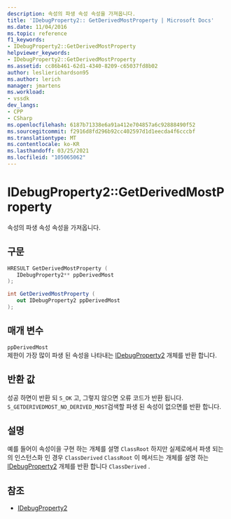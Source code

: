 ```yaml
---
description: 속성의 파생 속성 속성을 가져옵니다.
title: 'IDebugProperty2:: GetDerivedMostProperty | Microsoft Docs'
ms.date: 11/04/2016
ms.topic: reference
f1_keywords:
- IDebugProperty2::GetDerivedMostProperty
helpviewer_keywords:
- IDebugProperty2::GetDerivedMostProperty
ms.assetid: cc86b461-62d1-4340-8209-c65037fd8b02
author: leslierichardson95
ms.author: lerich
manager: jmartens
ms.workload:
- vssdk
dev_langs:
- CPP
- CSharp
ms.openlocfilehash: 6187b71338e6a91a412e704857a6c92888490f52
ms.sourcegitcommit: f2916d8fd296b92cc402597d1d1eecda4f6cccbf
ms.translationtype: MT
ms.contentlocale: ko-KR
ms.lasthandoff: 03/25/2021
ms.locfileid: "105065062"
---
```

# <a name="idebugproperty2getderivedmostproperty"></a>IDebugProperty2::GetDerivedMostProperty
속성의 파생 속성 속성을 가져옵니다.

## <a name="syntax"></a>구문

```cpp
HRESULT GetDerivedMostProperty ( 
   IDebugProperty2** ppDerivedMost
);
```

```csharp
int GetDerivedMostProperty ( 
   out IDebugProperty2 ppDerivedMost
);
```

## <a name="parameters"></a>매개 변수
`ppDerivedMost`\
제한이 가장 많이 파생 된 속성을 나타내는 [IDebugProperty2](../../../extensibility/debugger/reference/idebugproperty2.md) 개체를 반환 합니다.

## <a name="return-value"></a>반환 값
 성공 하면이 반환 되 `S_OK` 고, 그렇지 않으면 오류 코드가 반환 됩니다. `S_GETDERIVEDMOST_NO_DERIVED_MOST`검색할 파생 된 속성이 없으면를 반환 합니다.

## <a name="remarks"></a>설명
 예를 들어이 속성이을 구현 하는 개체를 설명 `ClassRoot` 하지만 실제로에서 파생 되는의 인스턴스화 인 경우 `ClassDerived` `ClassRoot` 이 메서드는 개체를 설명 하는 [IDebugProperty2](../../../extensibility/debugger/reference/idebugproperty2.md) 개체를 반환 합니다 `ClassDerived` .

## <a name="see-also"></a>참조
- [IDebugProperty2](../../../extensibility/debugger/reference/idebugproperty2.md)
